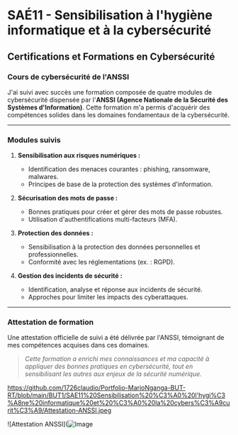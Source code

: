 
# **SAÉ11 - Sensibilisation à l'hygiène informatique et à la cybersécurité**

## **Certifications et Formations en Cybersécurité**

### **Cours de cybersécurité de l'ANSSI**
J'ai suivi avec succès une formation composée de quatre modules de cybersécurité dispensée par l'**ANSSI (Agence Nationale de la Sécurité des Systèmes d'Information)**. Cette formation m'a permis d'acquérir des compétences solides dans les domaines fondamentaux de la cybersécurité.

---

### **Modules suivis**
1. **Sensibilisation aux risques numériques :**  
   - Identification des menaces courantes : phishing, ransomware, malwares.  
   - Principes de base de la protection des systèmes d'information.  

2. **Sécurisation des mots de passe :**  
   - Bonnes pratiques pour créer et gérer des mots de passe robustes.  
   - Utilisation d'authentifications multi-facteurs (MFA).  

3. **Protection des données :**  
   - Sensibilisation à la protection des données personnelles et professionnelles.  
   - Conformité avec les réglementations (ex. : RGPD).  

4. **Gestion des incidents de sécurité :**  
   - Identification, analyse et réponse aux incidents de sécurité.  
   - Approches pour limiter les impacts des cyberattaques.  

---

### **Attestation de formation**
Une attestation officielle de suivi a été délivrée par l'ANSSI, témoignant de mes compétences acquises dans ces domaines.

> _Cette formation a enrichi mes connaissances et ma capacité à appliquer des bonnes pratiques en cybersécurité, tout en sensibilisant les autres aux enjeux de la sécurité numérique._

https://github.com/1726claudio/Portfolio-MarioNganga-BUT-RT/blob/main/BUT1/SAE11%20Sensibilisation%20%C3%A0%20l'hygi%C3%A8ne%20informatique%20et%20%C3%A0%20la%20cybers%C3%A9curit%C3%A9/Attestation-ANSSI.jpeg

![Attestation ANSSI](![Image](https://github.com/user-attachments/assets/e2ea4a46-a411-44fc-adb7-b891168e0c77)



